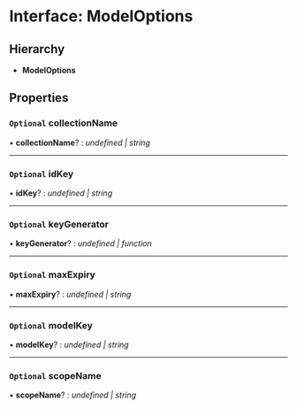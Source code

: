 # Interface: ModelOptions

## Hierarchy

* **ModelOptions**

## Properties

### `Optional` collectionName

• **collectionName**? : *undefined | string*

___

### `Optional` idKey

• **idKey**? : *undefined | string*

___

### `Optional` keyGenerator

• **keyGenerator**? : *undefined | function*

___

### `Optional` maxExpiry

• **maxExpiry**? : *undefined | string*

___

### `Optional` modelKey

• **modelKey**? : *undefined | string*

___

### `Optional` scopeName

• **scopeName**? : *undefined | string*
